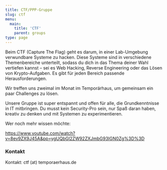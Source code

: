 ```yaml
---
title: CTF/PPP-Gruppe
slug: ctf
menu: 
  main:
    title: 'CTF'
    parent: groups
type: page
---
```


Beim CTF (Capture The Flag) geht es darum, in einer Lab-Umgebung verwundbare Systeme zu hacken. Diese Systeme sind in verschiedene Themenbereiche unterteilt, sodass du dich in das Thema deiner Wahl vertiefen kannst – sei es Web Hacking, Reverse Engineering oder das Lösen von Krypto-Aufgaben. Es gibt für jeden Bereich passende Herausforderungen.

Wir treffen uns zweimal im Monat im Temporärhaus, um gemeinsam ein paar Challenges zu lösen.

Unsere Gruppe ist super entspannt und offen für alle, die Grundkenntnisse in IT mitbringen. Du musst kein Security-Pro sein, nur Spaß daran haben, kreativ zu denken und mit Systemen zu experimentieren.

Wer noch mehr wissen möchte:

https://www.youtube.com/watch?v=8ev9ZX9J45A&pp=ygUQbGl2ZW92ZXJmbG93IGN0Zg%3D%3D

### Kontakt 

Kontakt: ctf (at) temporaerhaus.de